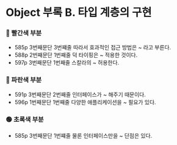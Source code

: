 # Object 부록 B. 타입 계층의 구현 
### 🔴 빨간색 부분
* 585p 3번째문단 3번쨰줄 따라서 효과적인 접근 방법은 ~ 라고 부른다.
* 588p 2번째문단 1번째줄 덕 타이핑은 ~ 적용한 것이다. 
* 597p 3번째문단 1번째줄 스칼라의 ~ 허용한다.

### 🔵 파란색 부분
* 591p 3번째문단 2번째줄 인터페이스가 ~ 해주기 때문이다. 
* 596p 1번째문단 1번째줄 다양한 애플리케이션을 ~ 필요가 있다.

### 🟢 초록색 부분
* 585p 3번째문단 1번쨰줄 물론 인터페이스만을 ~ 단점은 있다.
